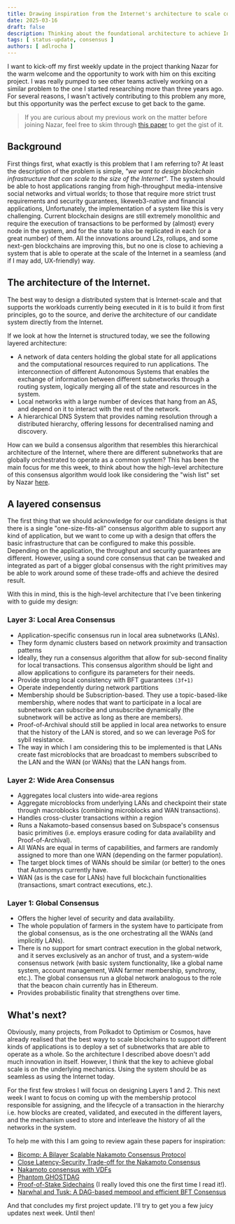 ```yaml
---
title: Drawing inspiration from the Internet's architecture to scale consensus
date: 2025-03-16
draft: false
description: Thinking about the foundational architecture to achieve Internet scale.
tags: [ status-update, consensus ]
authors: [ adlrocha ]
---
```


I want to kick-off my first weekly update in the project thanking Nazar for the warm welcome and the opportunity to work with him on this exciting project. I was really pumped to see other teams actively working on a similar problem to the one I started researching more than three years ago. For several reasons, I wasn't actively contributing to this problem any more, but this opportunity was the perfect excuse to get back to the game.

> If you are curious about my previous work on the matter before joining Nazar, feel free to skim through [this paper](https://ieeexplore.ieee.org/abstract/document/9951359) to get the gist of it. 

## Background
First things first, what exactly is this problem that I am referring to? At least the description of the problem is simple, _"we want to design blockchain infrastructure that can scale to the size of the Internet"_. The system should be able to host applications ranging from high-throughput media-intensive social networks and virtual worlds; to those that require more strict trust requirements and security guarantees, likeweb3-native and financial applications, 
Unfortunately, the implementation of a system like this is very challenging. Current blockchain designs are still extremely monolithic and require the execution of transactions to be performed by (almost) every node in the system, and for the state to also be replicated in each (or a great number) of them. All the innovations around L2s, rollups, and some next-gen blockchains are improving this, but no one is close to achieving a system that is able to operate at the scale of the Internet in a seamless (and if I may add, UX-friendly) way.

## The architecture of the Internet.
The best way to design a distributed system that is Internet-scale and that supports the workloads currently being executed in it is to build it from first principles, go to the source, and derive the architecture of our candidate system directly from the Internet.

If we look at how the Internet is structured today, we see the following layered architecture:

* A network of data centers holding the global state for all applications and the computational resources required to run applications.
The interconnection of different Autonomous Systems that enables the exchange of information between different subnetworks through a routing system, logically merging all of the state and resources in the system.
* Local networks with a large number of devices that hang from an AS, and depend on it to interact with the rest of the network.
* A hierarchical DNS System that provides naming resolution through a distributed hierarchy, offering lessons for decentralised naming and discovery.

How can we build a consensus algorithm that resembles this hierarchical architecture of the Internet, where there are different subnetworks that are globally orchestrated to operate as a common system? This has been the main focus for me this week, to think about how the high-level architecture of this consensus algorithm would look like considering the "wish list" set by Nazar [here](https://gist.github.com/nazar-pc/760505c5ad7d56c20b2c75c1484e672f).

## A layered consensus
The first thing that we should acknowledge for our candidate designs is that there is a single "one-size-fits-all" consensus algorithm able to support any kind of application, but we want to come up with a design that offers the basic infrastructure that can be configured to make this possible. Depending on the application, the throughput and security guarantees are different. However, using a sound core consensus that can be tweaked and integrated as part of a bigger global consensus with the right primitives may be able to work around some of these trade-offs and achieve the desired result.

With this in mind, this is the high-level architecture that I've been tinkering with to guide my design:

### Layer 3: Local Area Consensus
- Application-specific consensus run in local area subnetworks (LANs).
- They form dynamic clusters based on network proximity and transaction patterns
- Ideally, they run a consensus algorithm that allow for sub-second finality for local transactions. This consensus algorithm should be light and allow applications to configure its parameters for their needs.
- Provide strong local consistency with BFT guarantees `(3f+1)`
- Operate independently during network partitions
- Membership should be Subscription-based. They use a topic-based-like membership, where nodes that want to participate in a local are subnetwork can subscribe and unsubscribe dynamically (the subnetwork will be active as long as there are members).
- Proof-of-Archival should still be applied in local area networks to ensure that the history of the LAN is stored, and so we can leverage PoS for sybil resistance.
- The way in which I am considering this to be implemented is that LANs create fast microblocks that are broadcast to members subscribed to the LAN and the WAN (or WANs) that the LAN hangs from.

### Layer 2: Wide Area Consensus
- Aggregates local clusters into wide-area regions
- Aggregate microblocks from underlying LANs and checkpoint their state through macroblocks (combining microblocks and WAN transactions).
- Handles cross-cluster transactions within a region
- Runs a Nakamoto-based consensus based on Subspace's consensus basic primitives (i.e. employs erasure coding for data availability and Proof-of-Archival).
- All WANs are equal in terms of capabilities, and farmers are randomly assigned to more than one WAN (depending on the farmer population). 
- The target block times of WANs should be similar (or better) to the ones that Autonomys currently have.
- WAN (as is the case for LANs) have full blockchain functionalities (transactions, smart contract executions, etc.).

### Layer 1: Global Consensus
- Offers the higher level of security and data availability.
- The whole population of farmers in the system have to participate from the global consensus, as is the one orchestrating all the WANs (and implicitly LANs).
- There is no support for smart contract execution in the global network, and it serves exclusively as an anchor of trust, and a system-wide consensus network (with basic system functionality, like a global name system, account management, WAN farmer membership, synchrony, etc.). The global consensus run a global network analogous to the role that the beacon chain currently has in Ethereum.
- Provides probabilistic finality that strengthens over time.

## What's next?
Obviously, many projects, from Polkadot to Optimism or Cosmos, have already realised that the best wayy to scale blockchains to support different kinds of applications is to deploy a set of subnetworks that are able to operate as a whole. So the architecture I described above doesn't add much innovation in itself. However, I think that the key to achieve global scale is on the underlying mechanics. Using the system should be as seamless as using the Internet today.

For the first few strokes I will focus on designing Layers 1 and 2. This next week I want to focus on coming up with the membership protocol responsible for assigning, and the lifecycle of a transaction in the hierarchy i.e. how blocks are created, validated, and executed in the different layers, and the mechanism used to store and interleave the history of all the networks in the system. 

To help me with this I am going to review again these papers for inspiration:
- [Bicomp: A Bilayer Scalable Nakamoto Consensus Protocol](https://arxiv.org/abs/1809.01593)
- [Close Latency-Security Trade-off for the Nakamoto Consensus](https://arxiv.org/abs/2011.14051)
- [Nakamoto consensus with VDFs](https://ar5iv.labs.arxiv.org/html/1908.06394)
- [Phantom GHOSTDAG](https://eprint.iacr.org/2018/104.pdf)
- [Proof-of-Stake Sidechains](https://eprint.iacr.org/2018/1239.pdf) (I really loved this one the first time I read it!).
- [Narwhal and Tusk: A DAG-based mempool and efficient BFT Consensus](https://arxiv.org/pdf/2105.11827)

And that concludes my first project update. I'll try to get you a few juicy updates next week. Until then!